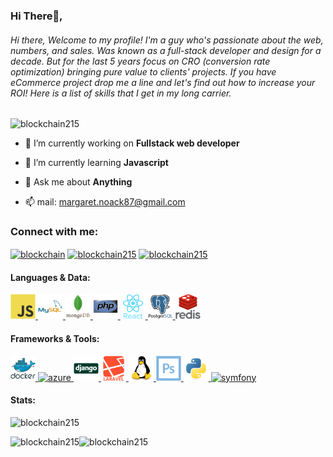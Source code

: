 <h3 align="left">Hi There👋, </h3>
<h6 align="left">Hi there,
Welcome to my profile! I'm a guy who's passionate about the web, numbers, and sales. Was known as a full-stack developer and design for a decade. But for the last 5 years focus on CRO (conversion rate optimization) bringing pure value to clients' projects. 
If you have eCommerce project drop me a line and let's find out how to increase your ROI!
Here is a list of skills that I get in my long carrier. 
</h6>

<p "align="left"> <img src="https://komarev.com/ghpvc/?username=blockchain215&label=Profile%20views&color=0e75b6&style=flat" alt="blockchain215" /> </p>

- 🔭  I’m currently working on **Fullstack web developer**

- 🌱 I’m currently learning **Javascript**
 
- 💬 Ask me about **Anything**

- 📫 mail: margaret.noack87@gmail.com

<h3 align="left">Connect with me:</h3>
<p align="left">
<a href="https://dev.to/blockchain" target="blank"><img align="center" src="https://raw.githubusercontent.com/rahuldkjain/github-profile-readme-generator/master/src/images/icons/Social/devto.svg" alt="blockchain" height="30" width="40" /></a>
<a href="https://fb.com/blockchain215" target="blank"><img align="center" src="https://raw.githubusercontent.com/rahuldkjain/github-profile-readme-generator/master/src/images/icons/Social/facebook.svg" alt="blockchain215" height="30" width="40" /></a>
<a href="https://www.youtube.com/c/blockchain215" target="blank"><img align="center" src="https://raw.githubusercontent.com/rahuldkjain/github-profile-readme-generator/master/src/images/icons/Social/youtube.svg" alt="blockchain215" height="30" width="40" /></a>
</p>

<h4 align="left">Languages & Data:</h4>
<p align="left">
  
<a href="https://developer.mozilla.org/en-US/docs/Web/JavaScript" target="_blank" rel="noreferrer"> <img src="https://raw.githubusercontent.com/devicons/devicon/master/icons/javascript/javascript-original.svg" alt="javascript" width="40" height="40"/> </a> <a href="https://www.mysql.com/" target="_blank" rel="noreferrer"> <img src="https://raw.githubusercontent.com/devicons/devicon/master/icons/mysql/mysql-original-wordmark.svg" alt="mysql" width="40" height="40"/> </a> <a href="https://www.mongodb.com/" target="_blank" rel="noreferrer"> <img src="https://raw.githubusercontent.com/devicons/devicon/master/icons/mongodb/mongodb-original-wordmark.svg" alt="mongodb" width="40" height="40"/> </a> </a> <a href="https://www.php.net" target="_blank" rel="noreferrer"> <img src="https://raw.githubusercontent.com/devicons/devicon/master/icons/php/php-original.svg" alt="php" width="40" height="40"/> </a> <a href="https://reactjs.org/" target="_blank" rel="noreferrer"> <img src="https://raw.githubusercontent.com/devicons/devicon/master/icons/react/react-original-wordmark.svg" alt="react" width="40" height="40"/> </a> <a href="https://www.postgresql.org" target="_blank" rel="noreferrer"> <img src="https://raw.githubusercontent.com/devicons/devicon/master/icons/postgresql/postgresql-original-wordmark.svg" alt="postgresql" width="40" height="40"/> </a> <a href="https://redis.io" target="_blank" rel="noreferrer"> <img src="https://raw.githubusercontent.com/devicons/devicon/master/icons/redis/redis-original-wordmark.svg" alt="redis" width="40" height="40"/> </a>
<h4 align="left">Frameworks & Tools:</h4>
<a href="https://www.docker.com/" target="_blank" rel="noreferrer"> <img src="https://raw.githubusercontent.com/devicons/devicon/master/icons/docker/docker-original-wordmark.svg" alt="docker" width="40" height="40"/> </a> <a href="https://azure.microsoft.com/en-in/" target="_blank" rel="noreferrer"> <img src="https://www.vectorlogo.zone/logos/microsoft_azure/microsoft_azure-icon.svg" alt="azure" width="40" height="40"/> </a> <a href="https://www.djangoproject.com/" target="_blank" rel="noreferrer"> <img src="https://raw.githubusercontent.com/devicons/devicon/master/icons/django/django-original.svg" alt="django" width="40" height="40"/> </a> <a href="https://laravel.com/" target="_blank" rel="noreferrer"> <img src="https://raw.githubusercontent.com/devicons/devicon/master/icons/laravel/laravel-plain-wordmark.svg" alt="laravel" width="40" height="40"/> </a> <a href="https://www.linux.org/" target="_blank" rel="noreferrer"> <img src="https://raw.githubusercontent.com/devicons/devicon/master/icons/linux/linux-original.svg" alt="linux" width="40" height="40"/> </a> <a href="https://www.photoshop.com/en" target="_blank" rel="noreferrer"> <img src="https://raw.githubusercontent.com/devicons/devicon/master/icons/photoshop/photoshop-line.svg" alt="photoshop" width="40" height="40"/> <a href="https://www.python.org" target="_blank" rel="noreferrer"> <img src="https://raw.githubusercontent.com/devicons/devicon/master/icons/python/python-original.svg" alt="python" width="40" height="40"/> </a> <a href="https://symfony.com" target="_blank" rel="noreferrer"> <img src="https://symfony.com/logos/symfony_black_03.svg" alt="symfony" width="40" height="40"/> </a> </p>

<h4 align="left">Stats:</h4>
<p>&nbsp;<img align="left" src="https://github-readme-stats.vercel.app/api?username=blockchain215&show_icons=true&locale=en" alt="blockchain215" /></p>
<p><img align="left" src="https://github-readme-stats.vercel.app/api/top-langs?username=blockchain215&show_icons=true&locale=en&layout=compact" alt="blockchain215" /></p>
<p><img align="left" src="https://github-readme-streak-stats.herokuapp.com/?user=blockchain215&" alt="blockchain215" /></p>






